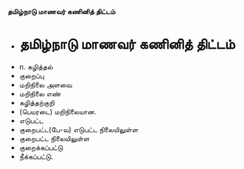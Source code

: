 **தமிழ்நாடு மாணவர் கணினித் திட்டம்**
- # தமிழ்நாடு மாணவர் கணினித் திட்டம்
- n. கழித்தல்
- குறைப்பு
- மறிநிலை அளவை
- மறிநிலை எண்
- கழித்தற்குறி
- (பெயரடை) மறிநிலையான.
- எடுபட்ட
- குறைபட்ட(பே-வ) எடுபட்ட நிலையிலுள்ள
- குறைபட்ட நிலையிலுள்ள
- குறைக்கப்பட்டு
- நீக்கப்பட்டு.

